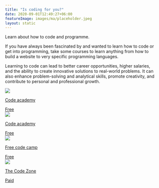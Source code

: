 ```yaml
---
title: "Is coding for you?"
date: 2020-09-01T12:49:27+06:00
featureImage: images/ma/placeholder.jpeg
layout: static
---
```


Learn about how to code and programme.

If you have always been fascinated by and wanted to learn how to code or get into programming, take some courses to learn anything from how to build a website to very specific programming languages.

Learning to code can lead to better career opportunities, higher salaries, and the ability to create innovative solutions to real-world problems. It can also enhance problem-solving and analytical skills, promote creativity, and contribute to personal and professional growth.

<a class="ma-link" href="https://www.codecademy.com/catalog"><div class="ma-card ma-card-Learning"><div class="ma-icon"><img src ="/images/icon-check.png"/></div><div class="ma-name"><p>Code academy</p></div><div class="ma-paid-text"><span>Free</span></div></div></a><a class="ma-link" href="https://www.codecademy.com/resources/blog/reasons-to-learn-how-to-code/"><div class="ma-card ma-card-Learning"><div class="ma-icon"><img src ="/images/icon-check.png"/></div><div class="ma-name"><p>Code academy</p></div><div class="ma-paid-text"><span>Free</span></div></div></a><a class="ma-link" href="https://www.freecodecamp.org/news/the-real-reason-why-everyone-should-learn-to-code/"><div class="ma-card ma-card-Learning"><div class="ma-icon"><img src ="/images/icon-check.png"/></div><div class="ma-name"><p>Free code camp</p></div><div class="ma-paid-text"><span>Free</span></div></div></a><a class="ma-link" href="https://www.awin1.com/cread.php?awinmid=37332&awinaffid=1198638&ued=https%3A%2F%2Fwww.thecodezone.co.uk%2Fgame-dev-club-for-grownups"><div class="ma-card ma-card-Learning"><div class="ma-icon"><img src ="/images/icon-pound.png"/></div><div class="ma-name"><p>The Code Zone</p></div><div class="ma-paid-text"><span>Paid</span></div></div></a>  

<br/><br/>






